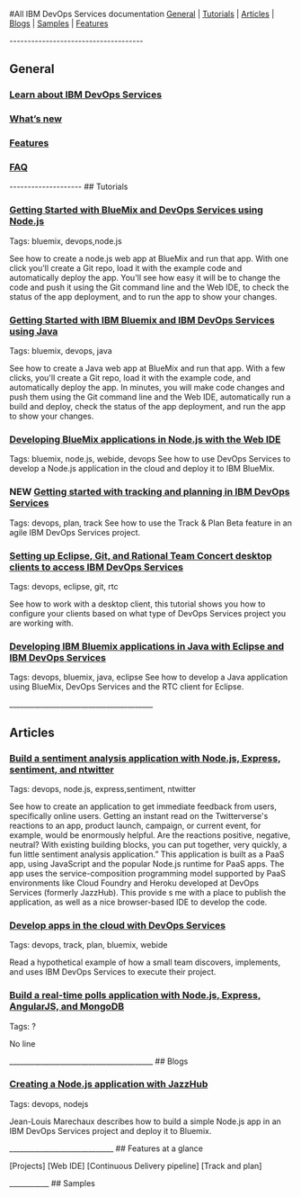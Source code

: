 #All IBM DevOps Services documentation
[General](gen) | [Tutorials](tut) | [Articles](art) | [Blogs](blogs) | [Samples](samples) | [Features](Features)

<a id="gen">
-------------------------------------

## General

### [Learn about IBM DevOps Services](/learn)

### [What’s new](/whatsnew)

### [Features](/features])

### [FAQ](/help/faq)

<!-- future - Glossary -->

<a id="tut">
--------------------
## Tutorials

### [Getting Started with BlueMix and DevOps Services using Node.js](/tutorials/jazzeditor)
Tags: bluemix, devops,node.js

See how to create a node.js web app at BlueMix and run that app. 
With one click you'll create a Git repo, 
load it with the example code and automatically deploy 
the app. You'll see how easy it will be to change 
the code and push it using the Git command line and the 
Web IDE, to check the status of the app deployment, and 
to run the app to show your changes.


### [Getting Started with IBM Bluemix and IBM DevOps Services using Java](/tutorials/jazzeditorjava)
Tags: bluemix, devops, java

See how to create a Java web app at BlueMix and run that app. With a 
few clicks, you'll create a Git repo, load it with the example code, and automatically deploy
 the app. In minutes, you will make code changes and push them using the Git command line and 
 the Web IDE, automatically run a build and deploy, check the status of the app deployment, 
 and run the app to show your changes.

### [Developing BlueMix applications in Node.js with the Web IDE](/tutorials/jazzweb)
Tags:  bluemix, node.js, webide, devops
See how to use DevOps Services to develop a Node.js application 
in the cloud and deploy it to IBM BlueMix.

### NEW [Getting started with tracking and planning in IBM DevOps Services](/tutorials/trackplan)
Tags: devops, plan, track
See how to  use the Track & Plan Beta feature in an agile IBM DevOps Services project.

### [Setting up Eclipse, Git, and Rational Team Concert desktop clients to access IBM DevOps Services](/tutorials/clients)
Tags: devops, eclipse, git, rtc
 
See how to work with a desktop client, this tutorial shows you how to configure your 
clients based on what type of DevOps Services project you are working with. 

### [Developing IBM Bluemix applications in Java with Eclipse and IBM DevOps Services](/tutorials/jazzrtc)
Tags:  devops, bluemix, java, eclipse
See how to develop a Java application using BlueMix, DevOps Services and the RTC client for Eclipse.

<a id="articles">
________________________________________

## Articles

### [Build a sentiment analysis application with Node.js, Express, sentiment, and ntwitter](http://www.ibm.com/developerworks/library/wa-nodejs-app/)
Tags: devops, node.js, express,sentiment, ntwitter

See how to create an application to get immediate feedback from users, specifically online
 users. Getting an instant read on the Twitterverse's reactions to an app, product 
 launch, campaign, or current event, for example, would be enormously helpful. 
 Are the reactions positive, negative, neutral? With existing building blocks, you can put together, very quickly, a fun little sentiment analysis application.”
 This application is built as a PaaS app, using JavaScript and the popular Node.js 
runtime for PaaS apps. The app uses the service-composition programming model 
supported by PaaS environments like Cloud Foundry and Heroku developed at DevOps Services (formerly JazzHub). This provide
s me with a place to publish the application, as well as a nice browser-based IDE 
to develop the code.



### [Develop apps in the cloud with DevOps Services](http://www.ibm.com/developerworks/library/d-bluemix-devops-services-project/)
Tags: devops, track, plan, bluemix, webide

Read a hypothetical example of how a small team discovers, implements, and uses IBM DevOps Services to execute their project.

### [Build a real-time polls application with Node.js, Express, AngularJS, and MongoDB]()
Tags: ?

No line 
 
 <a id="blogs">
________________________________________
## Blogs

### [Creating a Node.js application with JazzHub](https://www.ibm.com/developerworks/community/blogs/jlmarechaux/entry/creating_a_node_js_application_with_jazzhub?lang=en)
Tags: devops, nodejs

Jean-Louis Marechaux describes how to build a simple Node.js app in an IBM DevOps Services project and deploy it to Bluemix. 

<a id="features">
_____________________________
## Features at a glance

[Projects]
[Web IDE]
[Continuous Delivery pipeline]
[Track and plan]


<a id="samples">
___________
## Samples

